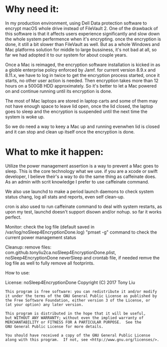 Why need it:
============
   In my production environment, using Dell Data protection software to encrypt macOS whole drive instead of FileVault 2. One of the drawback
   of this software is that it affects users experience significantly and slow down the whole system perfermence when it's encrypting. once
   the encryption is done, it still a bit slower than FileVault as well. But as a whole Windows and Mac platforms solution for middle to large
   bussiness, it's not bad at all, so far we had adopted it to our system for about couple years.
   
   Once a Mac is reimaged, the encryption software installation is kicked in as a globle enterprise policy enforced by Jamf. for current 
   version 8.9.x and 8.11.x, we have to log in twice to get the encryption process started, once it starts, no other user action is needed.
   Then encryption takes more than 12 hours on a 500GB HDD approximately. So it's better to let a Mac powered on and continue running until
   its encryption is done.
   
   The most of Mac laptops are stored in laptop carts and some of them may not have enough space to leave lid open, once the lid  closed, 
   the laptop goes to sleep and the encryption is suspended until the next time the system is woke up.
   
   So we do need a way to keey a Mac up and running evenwhen lid is closed and it can stop and clean up itself once the encryption is done.
   
What to mke it happen:
=====================
  Utilize the power management assertion is a way to prevent a Mac goes to sleep. This is the core technology what we use.
  if you are a xcode or swift developer, I believe their's a way to do the same thing as caffeinate does. As an admin with scrit knowledge
  I prefer to use caffeinate command.
  
  We also use launchd to make a period launch daemons to check system status chang, log all stats and reports, even self clean-up.
  
  cron is also used to run caffeinate command to deal with system restarts, as upon my test, launchd doesn't support disown and/or nohup. so
  far it works perfect.

Monitor:
  check the log file (default saved in /var/log/noSleep4EncryptionDone.log)
  "pmset -g" command to check the current power management status

Cleanup:
  remove files: com.github.tonyliu2ca.noSleep4EncryptionDone.plist, noSleep4EncryptionDone neverSleep and crontab file,
  if needed remve the log file as well to fully remove all footprints.

How to use:



License:
    noSleep4EncryptionDone
    Copyright (C) 2017  Tony Liu

    This program is free software: you can redistribute it and/or modify
    it under the terms of the GNU General Public License as published by
    the Free Software Foundation, either version 3 of the License, or
    (at your option) any later version.

    This program is distributed in the hope that it will be useful,
    but WITHOUT ANY WARRANTY; without even the implied warranty of
    MERCHANTABILITY or FITNESS FOR A PARTICULAR PURPOSE.  See the
    GNU General Public License for more details.

    You should have received a copy of the GNU General Public License
    along with this program.  If not, see <http://www.gnu.org/licenses/>.
